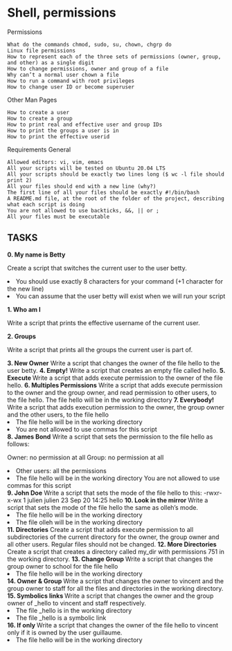<h1> Shell, permissions </h1>


Permissions

    What do the commands chmod, sudo, su, chown, chgrp do
    Linux file permissions
    How to represent each of the three sets of permissions (owner, group, and other) as a single digit
    How to change permissions, owner and group of a file
    Why can’t a normal user chown a file
    How to run a command with root privileges
    How to change user ID or become superuser

Other Man Pages

    How to create a user
    How to create a group
    How to print real and effective user and group IDs
    How to print the groups a user is in
    How to print the effective userid

Requirements
General

    Allowed editors: vi, vim, emacs
    All your scripts will be tested on Ubuntu 20.04 LTS
    All your scripts should be exactly two lines long ($ wc -l file should print 2)
    All your files should end with a new line (why?)
    The first line of all your files should be exactly #!/bin/bash
    A README.md file, at the root of the folder of the project, describing what each script is doing
    You are not allowed to use backticks, &&, || or ;
    All your files must be executable
<h2> TASKS </h2>
   
   <strong> 0. My name is Betty </strong>
    <p> Create a script that switches the current user to the user betty. </p>
     <li>You should use exactly 8 characters for your command (+1 character for the new line)</li>
     <li>You can assume that the user betty will exist when we will run your script</li>

   <strong> 1. Who am I </strong> 
    <p>Write a script that prints the effective username of the current user.</p>
    <strong> 2. Groups</strong> 
   <p> Write a script that prints all the groups the current user is part of.</p>
   <strong>  3. New Owner</strong> 
    Write a script that changes the owner of the file hello to the user betty.
   <strong>  4. Empty!</strong> 
    Write a script that creates an empty file called hello.
   <strong>  5. Execute </strong> 
    Write a script that adds execute permission to the owner of the file hello.
    <strong> 6. Multiples Permissions</strong> 
    Write a script that adds execute permission to the owner and the group owner, and read permission to other users, to the file hello.
    The file hello will be in the working directory
    <strong> 7. Everybody!</strong> 
    Write a script that adds execution permission to the owner, the group owner and the other users, to the file hello
    <li>The file hello will be in the working directory </li>
    <li>You are not allowed to use commas for this script</li>
    <strong> 8. James Bond</strong> 
    Write a script that sets the permission to the file hello as follows:

   Owner: no permission at all
    Group: no permission at all
   <li> Other users: all the permissions </li>
    <li>The file hello will be in the working directory You are not allowed to use commas for this script</li>
  <strong>   9. John Doe</strong> 
    Write a script that sets the mode of the file hello to this:
    -rwxr-x-wx 1 julien julien 23 Sep 20 14:25 hello
   <strong>  10. Look in the mirror </strong> 
    Write a script that sets the mode of the file hello the same as olleh’s mode.
<li>The file hello will be in the working directory </li>
<li>The file olleh will be in the working directory </li>
   <strong>  11. Directories</strong> 
    Create a script that adds execute permission to all subdirectories of the current directory for the owner, the group owner and all other users.     Regular files should not be changed.
   <strong>  12. More Directories</strong> 
    Create a script that creates a directory called my_dir with permissions 751 in the working directory.
   <strong>  13. Change Group </strong> 
    Write a script that changes the group owner to school for the file hello
    <li>The file hello will be in the working directory </li>
   <strong>  14. Owner & Group </strong> 
    Write a script that changes the owner to vincent and the group owner to staff for all the files and directories in the working directory.
   <strong>  15. Symbolics links </strong> 
    Write a script that changes the owner and the group owner of _hello to vincent and staff respectively.

   <li>The file _hello is in the working directory </li>
    <li>The file _hello is a symbolic link </li>
    <strong> 16. If only </strong> 
    Write a script that changes the owner of the file hello to vincent only if it is owned by the user guillaume.
   <li> The file hello will be in the working directory </li>

